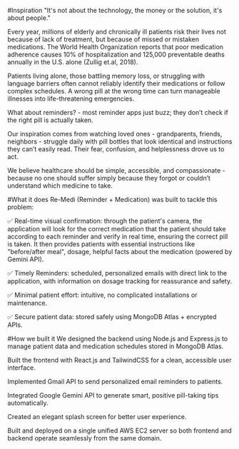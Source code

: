#Inspiration
"It's not about the technology, the money or the solution, it's about people."

Every year, millions of elderly and chronically ill patients risk their lives not because of lack of treatment, but because of missed or mistaken medications. The World Health Organization reports that poor medication adherence causes 10% of hospitalization and 125,000 preventable deaths annually in the U.S. alone (Zullig et.al, 2018).

Patients living alone, those battling memory loss, or struggling with language barriers often cannot reliably identify their medications or follow complex schedules. A wrong pill at the wrong time can turn manageable illnesses into life-threatening emergencies.

What about reminders? - most reminder apps just buzz; they don’t check if the right pill is actually taken.

Our inspiration comes from watching loved ones - grandparents, friends, neighbors - struggle daily with pill bottles that look identical and instructions they can’t easily read. Their fear, confusion, and helplessness drove us to act.

We believe healthcare should be simple, accessible, and compassionate - because no one should suffer simply because they forgot or couldn’t understand which medicine to take.

#What it does
Re-Medi (Reminder + Medication) was built to tackle this problem:

✅ Real-time visual confirmation: through the patient's camera, the application will look for the correct medication that the patient should take according to each reminder and verify in real time, ensuring the correct pill is taken. It then provides patients with essential instructions like "before/after meal", dosage, helpful facts about the medication (powered by Gemini API).

✅ Timely Reminders: scheduled, personalized emails with direct link to the application, with information on dosage tracking for reassurance and safety.

✅ Minimal patient effort: intuitive, no complicated installations or maintenance.

✅ Secure patient data: stored safely using MongoDB Atlas + encrypted APIs.

#How we built it
We designed the backend using Node.js and Express.js to manage patient data and medication schedules stored in MongoDB Atlas.

Built the frontend with React.js and TailwindCSS for a clean, accessible user interface.

Implemented Gmail API to send personalized email reminders to patients.

Integrated Google Gemini API to generate smart, positive pill-taking tips automatically.

Created an elegant splash screen for better user experience.

Built and deployed on a single unified AWS EC2 server so both frontend and backend operate seamlessly from the same domain.
